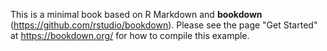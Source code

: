 This is a minimal book based on R Markdown and **bookdown** (https://github.com/rstudio/bookdown). Please see the page "Get Started" at https://bookdown.org/ for how to compile this example.
